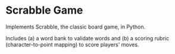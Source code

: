 # Scrabble Game

Implements Scrabble, the classic board game, in Python.

Includes (a) a word bank to validate words and (b) a scoring rubric (character-to-point mapping) to score players' moves.

